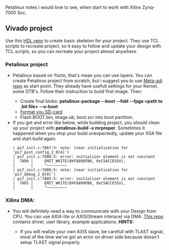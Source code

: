 Petalinux notes i would love to see, when start to work with Xilinx Zynq-7000 Soc.
## Vivado project
Use this [HDL repo](https://github.com/analogdevicesinc/hdl) to create basic skeleton for your project.
They use TCL scripts to recreate project, so it easy to follow and update your design with TCL scripts, so you <t>
can recreate your project almost anywhere.<t>
### Petalinux project
* Petalinux based on Yocto, that's mean you can use layers.<t>
You can create Petalinux project from scratch, but i suggest you to use [Meta-adi repo](https://github.com/analogdevicesinc/meta-adi/blob/master/meta-adi-xilinx/README.md) as start point.<t>
They already have usefull settings for your Kernel, some DTB's.<t>
Follow their instruction to build first image.<t>
Then:
	* Create final blobs:
	**petalinux-package --boot --fsbl --fpga <path to .bit file> --u-boot**<t>
	* [Format you SD-card](https://xilinx-wiki.atlassian.net/wiki/spaces/A/pages/18841655/Prepare+Boot+Medium)
	*  Flash BOOT.bin, image.ub, boot.scr into boot partition.
* If you got and error like below, while building project, you should clean up your project with **petalinux-build -x mrproper**.<t>
  Sometimes it happened when you stop your build unexpectedly, update your XSA file and start build again.
	```
	| ps7_init.c:7867:5: note: (near initialization for 'ps7_post_config_2_0[4]')
	| ps7_init.c:7880:5: error: initializer element is not constant
	|  7880 |     EMIT_WRITE(0XF8898FB0, 0xC5ACCE55U),
	|       |     ^~~~~~~~~~
	| ps7_init.c:7880:5: note: (near initialization for 'ps7_debug_2_0[0]')
	| ps7_init.c:7885:5: error: initializer element is not constant
	|  7885 |     EMIT_WRITE(0XF8899FB0, 0xC5ACCE55U),
	|       |     ^~~~~~~~~~
	``` 
### Xilinx DMA:
* You will definitely need a way to communicate with your Design from CPU.<t>
	You can use AXI4-lite or AXIS(Stream interace) via DMA.<t>
	[This repo](https://github.com/bperez77/xilinx_axidma) contains driver, user library, example applications.<t>
	**HINTS:**
	* If you will realize your own AXIS slave, be carefull with TLAST signal, most of the time we've got an error on driver side<t>
	   because doesn't setup TLAST signal properly.
